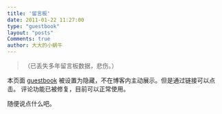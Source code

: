 ```yaml
---
title: '留言板'
date: 2011-01-22 11:27:00
type: "guestbook"
layout: "posts"
Comments: true
author: 大大的小蜗牛
---
```


>（已丢失多年留言板数据，悲伤。）

本页面 [guestbook](https://eallion.com/guestbook) 被设置为隐藏，不在博客内主动展示。但是通过链接可以点击。
评论功能已被修复，目前可以正常使用。

随便说点什么吧。